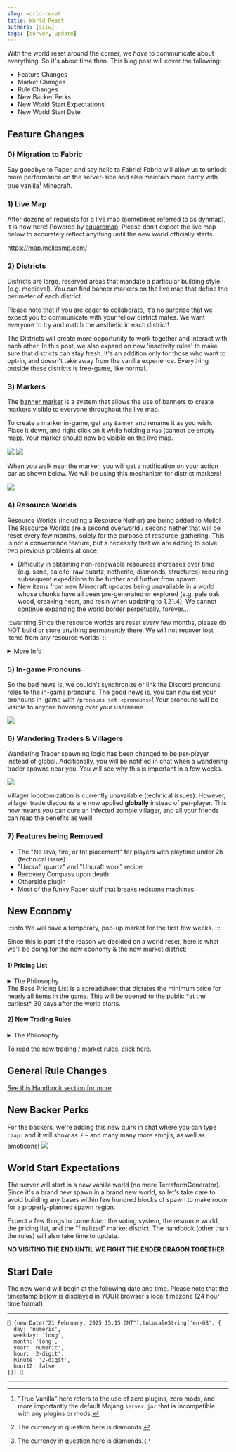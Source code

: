 ```yaml
---
slug: world-reset
title: World Reset
authors: [silw]
tags: [server, update]
---
```


With the world reset around the corner, we *have* to communicate about everything. So it's about time then. This blog post will cover <!-- truncate --> the following:
- Feature Changes
- Market Changes
- Rule Changes
- New Backer Perks
- New World Start Expectations
- New World Start Date

## Feature Changes

### 0) Migration to Fabric
Say goodbye to Paper, and say hello to Fabric! Fabric will allow us to unlock more performance on the server-side and also maintain more parity with true vanilla[^1] Minecraft.

<!-- truncate -->

### 1) Live Map
After dozens of requests for a live map (sometimes referred to as dynmap), it is now here! Powered by [squaremap](https://modrinth.com/plugin/squaremap). Please don't expect the live map below to accurately reflect anything until the new world officially starts.

https://map.meliosmp.com/

### 2) Districts
Districts are large, reserved areas that mandate a particular building style (e.g. medieval). 
You can find banner markers on the live map that define the perimeter of each district.

Please note that if you are eager to collaborate, it's no surprise that we expect you to communicate
with your fellow district mates. We want everyone to try and match the aesthetic in each district!

The Districts will create more opportunity to work together and interact with each other. 
In this post, we also expand on new 'inactivity rules' to make sure that districts can stay fresh.
It's an addition only for those who want to opt-in, and doesn't take away from the vanilla experience. 
Everything outside these districts is free-game, like normal.

<!-- <details>

<summary>List of Districts</summary>

1. Medieval District

asdas

2. Fantasy District

...

3. Central City

...

</details> -->

### 3) Markers
The [banner marker](https://modrinth.com/mod/squaremap-banner) 
is a system that allows the use of banners to create markers visible 
to everyone throughout the live map.

To create a marker in-game, get any `Banner` and rename it as you wish. Place it down, 
and right click on it while holding a `Map` (cannot be empty map). Your marker should now be visible on the live map.

![](assets/map-zoom.png)
![](assets/map-web.png)

When you walk near the marker, you will get a notification on your action bar as shown below. 
We will be using this mechanism for district markers!

![](assets/district-enter-zombie.png)

### 4) Resource Worlds
Resource Worlds (including a Resource Nether) are being added to Melio! The Resource Worlds are a second overworld / second nether that will be reset every few months, solely for the purpose of resource-gathering. This is not a convenience feature, but a necessity that we are adding to solve two previous problems at once:
- Difficulty in obtaining non-renewable resources increases over time (e.g. sand, calcite, raw quartz, netherite, diamonds, structures) requiring subsequent expeditions to be further and further from spawn.
- New items from new Minecraft updates being unavailable in a world whose chunks have all been pre-generated or explored (e.g. pale oak wood, creaking heart, and resin when updating to 1.21.4). We cannot continue expanding the world border perpetually, forever...

:::warning
Since the resource worlds are reset every few months, please do NOT build or store anything permanently there. We will not recover lost items from any resource worlds.
:::

<details>
<summary>More Info</summary>

The Resource Worlds will be available *at the earliest* 30 days after the world starts (no fixed dates). You will find a bedrock portal at spawn; walking into it will bring you to the Resource Overworld. The Resource Nether, on the other hand, will be available through a custom obsidian portal *inside* the Resource World. Please note that the following are disabled in the Resource Worlds:
- Nether Portals
- End Portals
- Villager Breeding
</details>

### 5) In-game Pronouns
So the bad news is, we couldn't synchronize or link the Discord pronouns roles to the in-game pronouns. 
The good news is, you can now set your pronouns in-game with `/pronouns set <pronouns>`!
Your pronouns will be visible to anyone hovering over your username.

![](assets/pronouns.png)

### 6) Wandering Traders & Villagers

Wandering Trader spawning logic has been changed to be per-player instead of global.
Additionally, you will be notified in chat when a wandering trader spawns near you.
You will see why this is important in a few weeks.

![](assets/wandering-trader.png)

Villager lobotomization is currently unavailable (technical issues). However, villager trade discounts are now applied
**globally** instead of per-player. This now means *you* can cure an infected zombie villager, and all your friends can
reap the benefits as well!

### 7) Features being Removed
- The "No lava, fire, or tnt placement" for players with playtime under 2h (technical issue)
- "Uncraft quartz" and "Uncraft wool" recipe
- Recovery Compass upon death
- Otherside plugin
- Most of the funky Paper stuff that breaks redstone machines


## New Economy

:::info
We will have a temporary, pop-up market for the first few weeks.
:::

Since this is part of the reason we decided on a world reset, here is what we'll be doing for the new economy & the new market district:

#### 1) Pricing List
<details>
<summary>The Philosophy</summary>

The economy should focus less on purely competition, as that in itself is unfair. The only way to make the competition fair is through a pricing floor, so that people can focus on building & stocking shops to “do their own thing”.
</details>
The Base Pricing List is a spreadsheet that dictates the minimum price for nearly all items in the game. This will be opened to the public *at the earliest* 30 days after the world starts.

#### 2) New Trading Rules
<details>
<summary>The Philosophy</summary>

The purpose of our economy is to function as a stable, reliable system where people can obtain a currency[^3] for goods & services, and obtain goods & services for a currency[^3]. It is not to compete, or to “win” in business. The following rules are in place to ensure this system can operate as intended.
</details>

[To read the new trading / market rules, click here](/docs/rules/trading).

## General Rule Changes

[See this Handbook section for more](/docs/rules).

## New Backer Perks

For the backers, we're adding this new quirk in chat where you can type `:zap:` and 
it will show as ⚡️ – and many many more emojis, as well as emoticons!
![](assets/backer.png)

## World Start Expectations
The server will start in a new vanilla world (no more TerraformGenerator). Since it's a brand new spawn in a brand new world, so let's take care to avoid building any bases within few hundred blocks of spawn to make room for a properly-planned spawn region.

Expect a few things to come *later*: the voting system, the resource world, the pricing list, and the "finalized" market district. The handbook (other than the rules) will also take time to update.

**NO VISITING THE END UNTIL WE FIGHT THE ENDER DRAGON TOGETHER**

## Start Date
The new world will begin at the following date and time. Please note that the timestamp below is displayed in YOUR browser's local timezone (24 hour time format).

<hr/>
<code>🎉 {new Date("21 February, 2025 15:15 GMT").toLocaleString('en-GB', {
  day: 'numeric',
  weekday: 'long',
  month: 'long',
  year: 'numeric',
  hour: '2-digit',
  minute: '2-digit',
  hour12: false
})} 🎉</code>
<hr/>

[^1]: "True Vanilla" here refers to the use of zero plugins, zero mods, and more importantly the default Mojang `server.jar` that is incompatible with any plugins or mods.
[^2]: Staff in this context inclues moderators and admins.
[^3]: The currency in question here is diamonds.